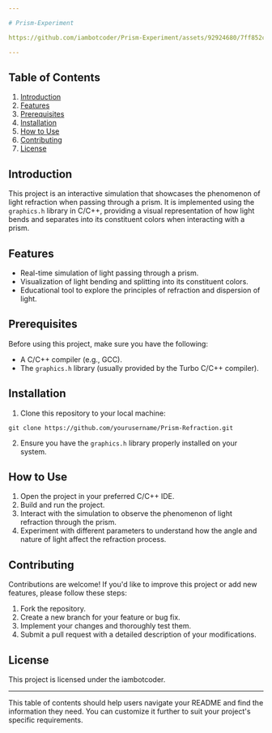 ```yaml
---

# Prism-Experiment

https://github.com/iambotcoder/Prism-Experiment/assets/92924680/7ff852c4-0a98-4fbd-985f-594a87fd3882

---
```


## Table of Contents

1. [Introduction](#introduction)
2. [Features](#features)
3. [Prerequisites](#prerequisites)
4. [Installation](#installation)
5. [How to Use](#how-to-use)
6. [Contributing](#contributing)
7. [License](#license)

## Introduction

This project is an interactive simulation that showcases the phenomenon of light refraction when passing through a prism. It is implemented using the `graphics.h` library in C/C++, providing a visual representation of how light bends and separates into its constituent colors when interacting with a prism.

## Features

- Real-time simulation of light passing through a prism.
- Visualization of light bending and splitting into its constituent colors.
- Educational tool to explore the principles of refraction and dispersion of light.

## Prerequisites

Before using this project, make sure you have the following:

- A C/C++ compiler (e.g., GCC).
- The `graphics.h` library (usually provided by the Turbo C/C++ compiler).

## Installation

1. Clone this repository to your local machine:

```shell
git clone https://github.com/yourusername/Prism-Refraction.git
```

2. Ensure you have the `graphics.h` library properly installed on your system.

## How to Use

1. Open the project in your preferred C/C++ IDE.
2. Build and run the project.
3. Interact with the simulation to observe the phenomenon of light refraction through the prism.
4. Experiment with different parameters to understand how the angle and nature of light affect the refraction process.

## Contributing

Contributions are welcome! If you'd like to improve this project or add new features, please follow these steps:

1. Fork the repository.
2. Create a new branch for your feature or bug fix.
3. Implement your changes and thoroughly test them.
4. Submit a pull request with a detailed description of your modifications.

## License

This project is licensed under the iambotcoder.

---

This table of contents should help users navigate your README and find the information they need. You can customize it further to suit your project's specific requirements.
